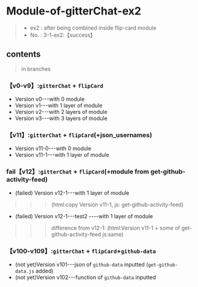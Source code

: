 # Module-of-gitterChat-ex2
>- ex2 : after being combined inside flip-card module
>- No. : 3-1-ex2:【success】

##  contents
>in branches

### 【v0-v9】:`gitterChat` + `flipCard`
- Version v0---with 0 module
- Version v1---with 1 layer  of module
- Version v2---with 2 layers of module
- Version v3---with 3 layers of module

### 【v11】:`gitterChat` + `flipCard`(+json_usernames)
- Version v11-0---with 0 module
- Version v11-1---with 1 layer  of module

### fail【v12】:`gitterChat` + `flipCard`(+module from get-github-activity-feed)
- (failed) Version v12-1---with 1 layer  of module
>>>  (html:copy Version v11-1,    js: get-github-activity-feed)
- (failed) Version v12-1---test2  ----with 1 layer  of module
>>> difference from v12-1: (html:Version v11-1 + some of  get-github-activity-feed    js:same)

### 【v100-v109】:`gitterChat` + `flipCard`+`github-data`
- (not yet)Version v101---json of `github-data` inputted (`get-github-data.js` added)
- (not yet)Version v102---function of `github-data` inputted
